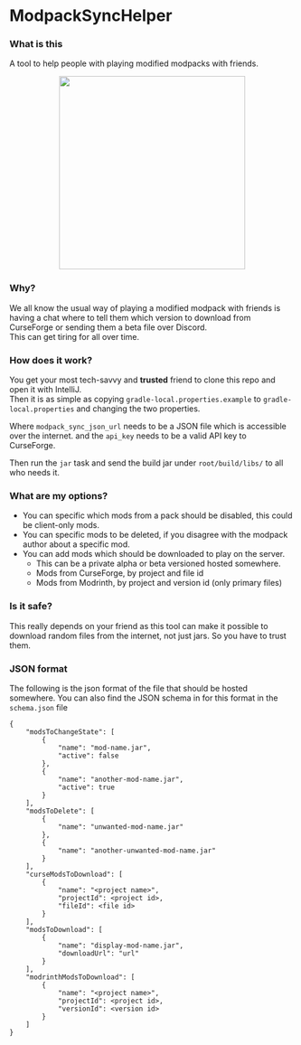# ModpackSyncHelper

### What is this
A tool to help people with playing modified modpacks with friends.  
<div align="center">
<img src="https://user-images.githubusercontent.com/7978180/129472690-94c574c4-60e8-4fd6-8178-46ec75208daf.png" width="329" height="342">
</div>

### Why?
We all know the usual way of playing a modified modpack with friends 
is having a chat where to tell them which version to download from CurseForge or sending them a beta file over Discord.   
This can get tiring for all over time.

### How does it work?
You get your most tech-savvy and **trusted** friend to clone this repo and open it with IntelliJ.   
Then it is as simple as copying `gradle-local.properties.example` to `gradle-local.properties`
and changing the two properties.

Where `modpack_sync_json_url` needs to be a JSON file which is accessible over the internet.
and the `api_key` needs to be a valid API key to CurseForge.

Then run the `jar` task and send the build jar under `root/build/libs/` to all who needs it.

### What are my options?
- You can specific which mods from a pack should be disabled, this could be client-only mods.
- You can specific mods to be deleted, if you disagree with the modpack author about a specific mod.
- You can add mods which should be downloaded to play on the server.
    - This can be a private alpha or beta versioned hosted somewhere.
    - Mods from CurseForge, by project and file id
    - Mods from Modrinth, by project and version id (only primary files)

### Is it safe?
This really depends on your friend as this tool can make it possible to download random files from the internet, not just jars.
So you have to trust them.

### JSON format
The following is the json format of the file that should be hosted somewhere.
You can also find the JSON schema in for this format in the `schema.json` file
```
{
    "modsToChangeState": [
        {
            "name": "mod-name.jar",
            "active": false
        },
        {
            "name": "another-mod-name.jar",
            "active": true
        }
    ],
    "modsToDelete": [
        {
            "name": "unwanted-mod-name.jar"
        },
        {
            "name": "another-unwanted-mod-name.jar"
        }
    ],
    "curseModsToDownload": [
        {
            "name": "<project name>",
            "projectId": <project id>,
            "fileId": <file id>
        }
    ],
    "modsToDownload": [
        {
            "name": "display-mod-name.jar",
            "downloadUrl": "url"
        }
    ],
    "modrinthModsToDownload": [
        {
            "name": "<project name>",
            "projectId": <project id>,
            "versionId": <version id>
        }
    ]
}
```
